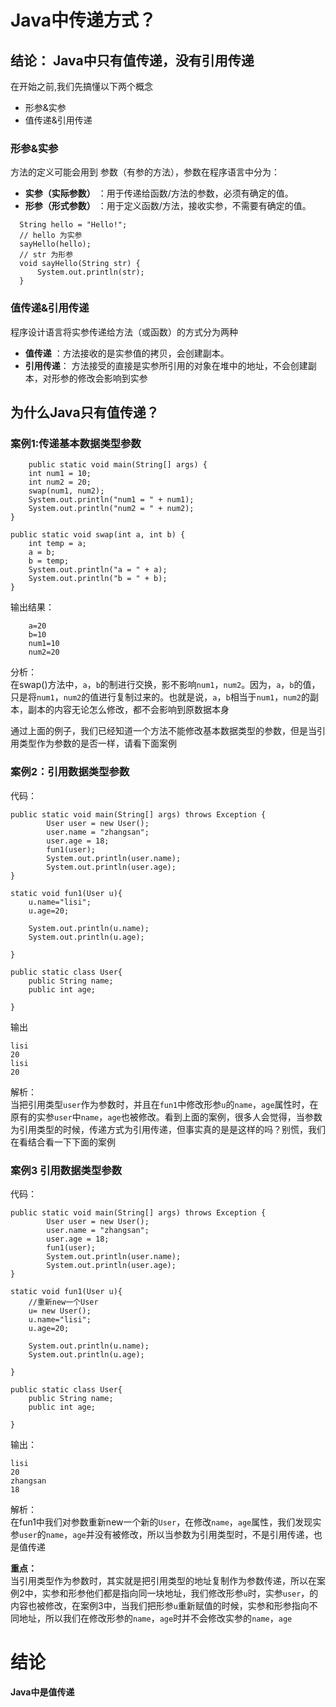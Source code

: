   # Java中传递方式？   
   ## 结论： Java中只有值传递，没有引用传递
    
在开始之前,我们先搞懂以下两个概念  
* 形参&实参
* 值传递&引用传递  
### 形参&实参
  方法的定义可能会用到 参数（有参的方法），参数在程序语言中分为：
  * **实参（实际参数）** ：用于传递给函数/方法的参数，必须有确定的值。
  * **形参（形式参数）** ：用于定义函数/方法，接收实参，不需要有确定的值。

  ```
    String hello = "Hello!";
    // hello 为实参
    sayHello(hello);
    // str 为形参
    void sayHello(String str) {
        System.out.println(str);
    }
```

### 值传递&引用传递
程序设计语言将实参传递给方法（或函数）的方式分为两种
* **值传递** ：方法接收的是实参值的拷贝，会创建副本。
* **引用传递**： 方法接受的直接是实参所引用的对象在堆中的地址，不会创建副本，对形参的修改会影响到实参
  
## 为什么Java只有值传递？
### 案例1:传递基本数据类型参数
~~~
    public static void main(String[] args) {
    int num1 = 10;
    int num2 = 20;
    swap(num1, num2);
    System.out.println("num1 = " + num1);
    System.out.println("num2 = " + num2);
}

public static void swap(int a, int b) {
    int temp = a;
    a = b;
    b = temp;
    System.out.println("a = " + a);
    System.out.println("b = " + b);
} 
~~~

输出结果：
~~~
    a=20
    b=10
    num1=10
    num2=20
~~~
分析：  
在swap()方法中，<code>a</code>，<code>b</code>的制进行交换，影不影响<code>num1</code>，<code>num2</code>。因为，<code>a</code>，<code>b</code>的值，只是将<code>num1</code>，<code>num2</code>的值进行复制过来的。也就是说，<code>a</code>，<code>b</code>相当于<code>num1</code>，</code><code>num2</code>的副本，副本的内容无论怎么修改，都不会影响到原数据本身

<!-- ![alt 属性文本](./1.jpeg) -->

通过上面的例子，我们已经知道一个方法不能修改基本数据类型的参数，但是当引用类型作为参数的是否一样，请看下面案例
###  案例2：引用数据类型参数
代码：
~~~
public static void main(String[] args) throws Exception {
        User user = new User();
        user.name = "zhangsan";
        user.age = 18;
        fun1(user);
        System.out.println(user.name);
        System.out.println(user.age);
}

static void fun1(User u){
    u.name="lisi";
    u.age=20;

    System.out.println(u.name);
    System.out.println(u.age);

}

public static class User{
    public String name;
    public int age;
    
}
~~~
输出
~~~
lisi
20
lisi
20
~~~

解析：  
 当把引用类型<code>user</code>作为参数时，并且在<code>fun1</code>中修改形参<code>u</code>的<code>name</code>，<code>age</code>属性时，在原有的实参<code>user</code>中<code>name</code>，<code>age</code>也被修改。看到上面的案例，很多人会觉得，当参数为引用类型的时候，传递方式为引用传递，但事实真的是是这样的吗？别慌，我们在看结合看一下下面的案例

### 案例3 引用数据类型参数
代码：
~~~
public static void main(String[] args) throws Exception {
        User user = new User();
        user.name = "zhangsan";
        user.age = 18;
        fun1(user);
        System.out.println(user.name);
        System.out.println(user.age);
}

static void fun1(User u){
    //重新new一个User
    u= new User();
    u.name="lisi";
    u.age=20;

    System.out.println(u.name);
    System.out.println(u.age);

}

public static class User{
    public String name;
    public int age;
    
}
~~~
输出：
~~~
lisi
20
zhangsan
18
~~~

解析：  
在fun1中我们对参数重新new一个新的<code>User</code>，在修改<code>name</code>，<code>age</code>属性，我们发现实参<code>user</code>的<code>name</code>，<code>age</code>并没有被修改，所以当参数为引用类型时，不是引用传递，也是值传递   

**重点：**  
当引用类型作为参数时，其实就是把引用类型的地址复制作为参数传递，所以在案例2中，实参和形参他们都是指向同一块地址，我们修改形参<code>u</code>时，实参<code>user</code>，的内容也被修改，在案例3中，当我们把形参<code>u</code>重新赋值的时候，实参和形参指向不同地址，所以我们在修改形参的<code>name</code>，<code>age</code>时并不会修改实参的<code>name</code>，<code>age</code>

# 结论

**Java中是值传递**




